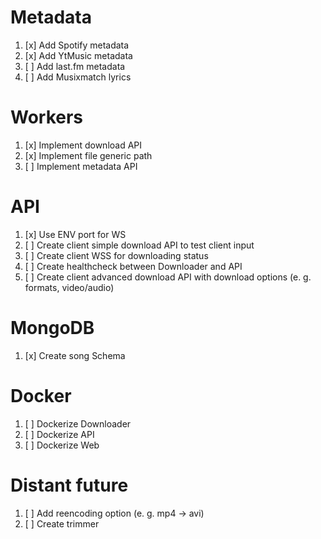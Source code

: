 # Metadata

1. [x] Add Spotify metadata
2. [x] Add YtMusic metadata
3. [ ] Add last.fm metadata
4. [ ] Add Musixmatch lyrics

# Workers

1. [x] Implement download API
2. [x] Implement file generic path
3. [ ] Implement metadata API

# API

1. [x] Use ENV port for WS
2. [ ] Create client simple download API to test client input
3. [ ] Create client WSS for downloading status
4. [ ] Create healthcheck between Downloader and API
5. [ ] Create client advanced download API with download options (e. g. formats, video/audio)

# MongoDB

1. [x] Create song Schema

# Docker

1. [ ] Dockerize Downloader
2. [ ] Dockerize API
3. [ ] Dockerize Web

# Distant future

1. [ ] Add reencoding option (e. g. mp4 -> avi)
2. [ ] Create trimmer
